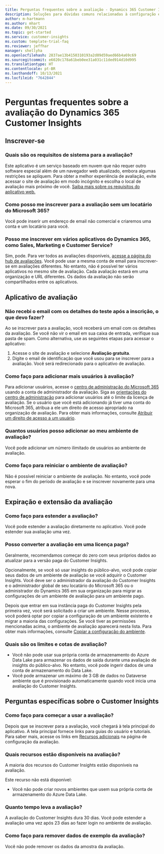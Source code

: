 ```yaml
---
title: Perguntas frequentes sobre a avaliação - Dynamics 365 Customer Insights
description: Soluções para dúvidas comuns relacionadas à configuração e gerenciamento da avaliação do Customer Insights. Saiba como resolver problemas específicos de plataforma e de aplicativos.
author: m-hartmann
ms.author: mhart
ms.date: 09/30/2021
ms.topic: get-started
ms.service: customer-insights
ms.custom: template-trial-faq
ms.reviewer: jeffhar
manager: shellyha
ms.openlocfilehash: 2837ae13b4150310193a2d09d59aed66b4a69c69
ms.sourcegitcommit: e6020c178a61beb0ee31a031c11ded914d10d995
ms.translationtype: HT
ms.contentlocale: pt-BR
ms.lasthandoff: 10/13/2021
ms.locfileid: "7642844"
---
```

# <a name="dynamics-365-customer-insights-trial-faq"></a>Perguntas frequentes sobre a avaliação do Dynamics 365 Customer Insights

## <a name="sign-up"></a>Inscrever-se

### <a name="what-are-the-system-requirements-for-the-trial"></a>Quais são os requisitos de sistema para a avaliação?

Este aplicativo é um serviço baseado em nuvem que não requer outro software especial além de um navegador web atualizado, embora algumas restrições se apliquem. Para obter a melhor experiência de avaliação, evite acessar o site de avaliação em modo incógnito e escolha o local de avaliação mais próximo de você. [Saiba mais sobre os requisitos do aplicativo web.](/power-platform/admin/web-application-requirements)

### <a name="how-do-i-sign-up-for-the-trial-without-a-microsoft-365-tenant"></a>Como posso me inscrever para a avaliação sem um locatário do Microsoft 365?

Você pode inserir um endereço de email não comercial e criaremos uma conta e um locatário para você.

### <a name="can-i-sign-up-for-multiple-dynamics-365-apps-such-as-sales-marketing-and-customer-service"></a>Posso me inscrever em vários aplicativos do Dynamics 365, como Sales, Marketing e Customer Service?

Sim, pode. Para ver todos as avaliações disponíveis, [acesse a página do hub de avaliações](https://dynamics.microsoft.com/dynamics-365-free-trial). Você pode usar a mesma conta de email para inscrever-se em avaliações diferentes. No entanto, não é possível ter vários aplicativos no mesmo site de avaliação. Cada avaliação estará em uma organização e URL diferentes. Os dados da avaliação não serão compartilhados entre os aplicativos.

## <a name="trial-app"></a>Aplicativo de avaliação

### <a name="i-didnt-receive-the-trial-details-email-after-signing-up-what-should-i-do"></a>Não recebi o email com os detalhes do teste após a inscrição, o que devo fazer?

Ao se inscrever para a avaliação, você receberá um email com os detalhes da avaliação. Se você não vir o email em sua caixa de entrada, verifique sua pasta de spam. Como alternativa, use as seguintes etapas para acessar o aplicativo:

1. Acesse o site de avaliação e selecione **Avaliação gratuita**.
1. Digite o email de identificação que você usou para se inscrever para a avaliação. Você será redirecionado para o aplicativo de avaliação.

### <a name="how-do-i-add-more-users-to-a-trial"></a>Como faço para adicionar mais usuários à avaliação?

Para adicionar usuários, acesse o [centro de administração do Microsoft 365](https://admin.microsoft.com) usando a conta de administrador da avaliação. Siga as [orientações do centro de administração](/microsoft-365/admin/add-users/add-users) para adicionar usuários até o limite da licença de avaliação. Se o usuário que você está adicionando já tiver uma conta do Microsoft 365, atribua a ele um direito de acesso apropriado na organização de avaliação. Para obter mais informações, consulte [Atribuir um direito de acesso a um usuário](/power-platform/admin/create-users-assign-online-security-roles#assign-a-security-role-to-a-user).

### <a name="how-many-users-can-i-add-to-my-trial-environment"></a>Quantos usuários posso adicionar ao meu ambiente de avaliação?

Você pode adicionar um número ilimitado de usuários ao ambiente de avaliação.

### <a name="how-do-i-reset-the-trial-environment"></a>Como faço para reiniciar o ambiente de avaliação?

Não é possível reiniciar o ambiente de avaliação. No entanto, você pode esperar o fim do período de avaliação e se inscrever novamente para uma nova.

## <a name="trial-expiration-and-extension"></a>Expiração e extensão da avaliação

### <a name="how-do-i-extend-the-trial"></a>Como faço para estender a avaliação?

Você pode estender a avaliação diretamente no aplicativo. Você pode estender sua avaliação uma vez.

### <a name="can-i-convert-the-trial-to-a-paid-license"></a>Posso converter a avaliação em uma licença paga?

Geralmente, recomendamos começar do zero com seus próprios dados ao atualizar para a versão paga do Customer Insights. 

Opcionalmente, se você só usar insights do público-alvo, você pode copiar seus dados de um ambiente de avaliação se você adquirir o Customer Insights. Você deve ser o administrador da avaliação do Customer Insights e o administrador global de seu locatário do Microsoft 365 ou o administrador do Dynamics 365 em sua organização para migrar as configurações de um ambiente de avaliação para um ambiente pago. 

Depois que entrar em sua instância paga do Customer Insights pela primeira vez, você será solicitado a criar um ambiente. Nesse processo, você poderá optar por copiar a configuração de um ambiente existente e migrar a maioria das configurações. Se você tiver as permissões mencionadas acima, o ambiente de avaliação aparecerá nesta lista. Para obter mais informações, consulte [Copiar a configuração do ambiente](audience-insights/manage-environments.md#copy-the-environment-configuration).

### <a name="what-are-the-trial-limits-and-quotas"></a>Quais são os limites e cotas de avaliação?

- Você não pode usar sua própria conta de armazenamento do Azure Data Lake para armazenar os dados de saída durante uma avaliação de insights do público-alvo. No entanto, você pode ingerir dados de uma conta de armazenamento do Data Lake.
- Você pode armazenar um máximo de 3 GB de dados no Dataverse ambiente que é provisionado automaticamente quando você inicia uma avaliação do Customer Insights.

## <a name="customer-insights-specific-questions"></a>Perguntas específicas sobre o Customer Insights

### <a name="how-do-i-start-using-the-trial"></a>Como faço para começar a usar a avaliação?

Depois que se inscrever para a avaliação, você chegará à tela principal do aplicativo. A tela principal fornece links para guias do usuário e tutoriais. Para saber mais, acesse os links em [Recursos adicionais](trial-signup.md#additional-resources) na página de configuração da avaliação.

### <a name="what-features-are-available-in-the-trial"></a>Quais recursos estão disponíveis na avaliação?

A maioria dos recursos do Customer Insights estão disponíveis na avaliação.

Este recurso não está disponível: 
- Você não pode criar novos ambientes que usem sua própria conta de armazenamento do Azure Data Lake.

### <a name="how-long-does-the-trial-last"></a>Quanto tempo leva a avaliação?

A avaliação do Customer Insights dura 30 dias. Você pode estender a avaliação uma vez após 23 dias ao fazer login no ambiente de avaliação.

### <a name="how-do-i-remove-sample-data-from-the-trial"></a>Como faço para remover dados de exemplo da avaliação?

Você não pode remover os dados da amostra da avaliação.
